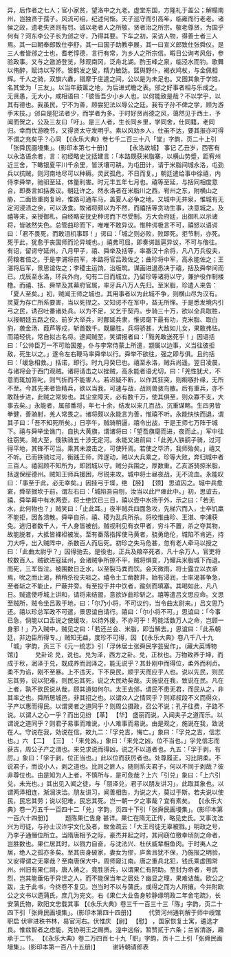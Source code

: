 <!-- { "loadSidebar": true } -->
异，后作者之七人；官小家贫，望洛中之九老。虚堂东国，方隆礼于盖公；解榻南州，岂独贤于孺子。风流可绍，纪述何惭。天子巡守而引高年，临雍而行老老。诸侯之政，遗老失贤则有罚。诚以老者人之所敬，贤者治之所宗。敬老尊贤，为国乎何有？河东李公子长为邠之守，乃得其要。下车之初，采访人物，得善士者三人焉。其一曰朝奉郎致仕李舒，其一曰国子助教李展，其一曰宣义郎致仕张舜仪。是三人者皆邠之士也，耆老惇德，言行有常，为乡人之所宗信。暇日公询考风俗，参验政事。又与之遨游登览，陟观南冈，泛舟北湖。酌玉峰之泉，临泾水而钓。歌舞以侑醉，赋诗以写怀。皆鹤发之叟，精力敏劭。篮舆野仆，褐衣鸠杖，与金佩相辉。千人之骑，双旗六纛，错摩于庄逵之间，公以是为未足也。又图其象于学馆，名其堂为「三友」。以当年鼓箧之地，为后进式瞻之表。邠之好事者相与乐成之。无贤愚，无大小，咸相语曰：「彼皆吾少小乡人也，以何能致是哉？不以学乎，以其有德也。我虽民，宁不为善，顾尝犯法以辱公之廷。我有子孙不俾之学，顾为游手末技。」邠自是犯法者少，而学者为多。于时好贤尚德之风，蔼然见于西土，予闻而贺之，公及三友曰「吁」。是三人者，生长同乡里，学同舍，仕同籍，老同归。幸而优游晚节，又得贤太守发明乎。素以风劝乡人，仕虽不达，要其报亦可得不谓之充矣乎？心同
 【《永乐大典》卷七千二百三十八「堂」字韵，页二十上引「张舜民画墁集」。(影印本第七十册)】 
　　 【永洛故城】 事记
乙丑岁，西客有以永洛语余者，言：初经略史沈括建言：「本路既获米脂寨，以横山势蹙，距宥州近三舍，下瞰银夏平川千余里，皆沃壤可耕。为屯田计，请于米脂间城永洛，屯劲兵以抗贼，则河南地尽可以种耨。灵武孤危，不日而复。」朝廷遣给事中徐禧，内侍李舜举，驰驲至延，体量利害。时元丰五年七月也。禧等至延，与括同相度意合，即奏言如括奏议。朝廷许之。然永洛者在米脂川之西，宥州之东，附横山之胁，二面皆重岗复岭，惟路可通车马，盖夏人必争之地。又城中无井泉，惟城有无定河浸渍之余，可以汲食。故诸将颇以为不然，而禧括等贪功生事，决意城之。及禧等来，亲授御札，自经略安抚史种谔而下尽受制。方大会府廷，出御札以示诸将，皆骇然失色。总管曲珍而下，唯唯不敢异议。惟种谔极言不可，禧怒以语谔曰：「君不畏死，而敢沮机事耶！」谔曰：「城之则必败，败即死。拒节制，亦死。死于此，犹愈于丧国师而沦异域也。」禧弗可屈，即奏谔跋扈异议，不可与偕往。有诏，留谔守延州。八月甲子，禧、舜举及括等，率番汉十余将，凡八万兵役夫，荷粮者倍之。于是李浦将前军，本路将官吕政佐之；曲珍将中军，高永能佐之；王湛将后军，景思谊佐之；李稷主运饷，治版筑。谋画进退悉决于禧，括及舜举间而已。戊辰至永洛，环兵外向，旬有二日而城立。乃留珍等诸将以守，兼护役作制楼橹。而禧、括、舜举及其幕府官属，率牙兵八万人先归。至米脂，珍遣人来告：「夏人至矣。」初，贼闻王师之城也，其用事者以为此城不争，则横山尽为汉有。灵夏为存亡所系要害，当以死捍之。又知谔不在军中，益无所惮。于是悉发境内引弓之民，诱召吐番诸处兵。以为不足，又乞于契丹。步骑三十万，欲以全兵取胜，以报朝廷五路之役。前岁大举兵，时鄜延兵隶，惟谔麾下最有功，克米脂、取白豹，袭金汤、葭芦等戍，斩首数千。既屡胜，兵将骄甚，大敌如儿女，果敢弗怯。而禧轻佻，常自拟古名将。逮闻贼至，笑谓报者曰：「黠羌敢送死乎！」因语括曰：「公帅臣万一不可贻国羞，仆与李常侍蒙上所遣，颛属以边事，义当往彼拒敌，死生以之。」遂令左右鞭马率舜举以行。舜举不欲往，强之即与俱。且约括曰：「缓急相救。」括诺，即行。时九月癸巳也。禧至永洛，贼兵尚遥。翌日凌晨，与诸将会于西门观贼。诸将请击之以挫贼，高永能者语尤切，曰：「羌性犹犬，不意而辄加笞叱，则气折而不能害人。若迟疑不断，以作其狂突，则痸嗾扑缘，无所不至。今其先来者皆精兵，欲以当我，可速与战，战则兽骇鸟散。后有重兵，亦不敢跬步进，此贼之常势也。其尘坌障天，必有数千万，使其俱至，则众寡不支，大事去矣。」永能者，属部番将，年七十余，结发以来几百战，沉重谋略。生四男皆拳健，善骑射，羌人常畏之。诸将颇以永能言为善，惟禧不听。永能怏怏而退，谓其子曰：「吾不知死所矣。」日亭午，贼骑稍逼，禧令出战，于是王师七万阵于城下。禧与舜举坐谯门，自执大黄旗，谓诸将曰：「望吾旗麾而进，夜而止。」军中往往窃笑。贼大至，俄铁骑五十涉无定河。永能又进前曰：「此羌人铁鹞子骑，过河得平地，其锋不可当。乘其未渡击之，可使歼焉。若使之毕济，我师殆矣。」禧又不听。已而铁骑过河，衡践王师，阵遂动，贼以大兵乘之，珍等大败，奔归城中者三百人。禧回顾不知所为，即团城以守。贼分兵围之，厚数重。乙亥游骑掠米脂，括退保绥德州。贼知王师兵援困，尽锐来攻。城中将士昼夜战，无不流血。永能叹曰：「事至于此，必无幸矣。」因挂弓于堞，绝 【胫】  【颈】 思谊囚之。城中兵愈窘，舜举掘坎于前，谓左右曰：「城陷吾自刎，汝当以此尸瘗此中。」初，思谊去，禧、舜举幕中有水两壶，将士绝饮已三日，禧以壶中水扬于外，示之曰：「若无水，此何物也？」贼笑曰：「止此耳。」夜半贼兵四面急攻，先梯穴而入，士卒饥羸不能拒，因各溃散。舜举自杀，禧、稷为乱兵所杀。将校惟曲珍、王湛、李浦获免。逃归者数千人，千人身皆被创。贼视利见有衣甲者，穷斗不置，杀之夺其物，故能脱者，大抵皆裸袒被发。至有番落指挥使马黄者，骁勇绝伦，城陷不肯逃，持刀大呼，出入贼阵中，杀数百人而后死。初珍之失马危甚，忽有老人牵马以授之曰：「此曲太尉乎？」因得驰去。是役也，正兵及粮卒死者，凡十余万人，官吏将校数百人。贼欲进寇延州，会诸贼争所掠不平，贼将惧变，乃耀兵米脂城下而退。而死，三军皆泣。被围数日乏水，以至裂马粪而饮。会天微雨，将士露立以衣承焉，吮之而止渴，稍稍杀役夫啖之。禧令土工凿数井，始有浸润，士率渴甚争急，至者斩之不能止，尸蔽井旁。有至投于井中饮者，踰刻而填塞。其喝如此，凡八日。贼遣使呼城上讲和，请将来结盟，意欲诈曲珍斩之。禧等遣吕文思应命。文思至贼所，贼令坐吕政于地，曰：「尔乃小将，不可议约，当令曲太尉来。」吕文思乃还。禧以珍总军政不可遣，景思谊自请行。禧曰：「尔小将不可。」思谊曰：「今事已急，倘能以口舌说之使缓攻，以待外援，不亦可乎！苟能活数万人之命，岂顾一身邪！」乃入贼中。贼见之曰：「若还兰会、米脂，即当解去。」思谊曰：「此系朝廷，非边臣所得专。」贼知无益，度珍不可得，因
 【《永乐大典》卷八千八十九「城」字韵，页三下《元一统志》引「浮休居士张舜民字芸叟作」。(藏大英博物馆)】 
　　兑卦论
兑，说也。兑为泽，西方之卦。兑，正秋也。万物致养于坤，而成于秋，润泽于兑，既成养而润泽之，能无说乎？其卦刚中而得位，柔外而利贞。柔不为谄，刚不至暴。上不违天，下不戾民，顺乎天而应乎人也。说以先民，则民忘其劳，说以犯难，则民忘其死，说之大民劝矣哉。夫施说在我，致说在民。凡在上者，孰不欲民说从哉，顾其道如何尔。太王去邠，谓民不患无君，而民从之，非其率之也。舜所居城邑，非其招之也。以谓众人之情同乎？则郑叔段不义而得众，子产以惠而得民。以谓贤者之道同乎？则周公摄政，召公不说；孔子往费，子路不说。以谓人之心一乎？而出见纷 【革】  【华】 盛丽而说，入闻夫子之道而乐。以谓说之道同乎？则君子易事而难说，小人难事而易说。由是观之，施说在我，致说在人。守说在我，効说在信。故九二：「孚兑吉，悔亡。」象曰：「孚兑之吉，信志也。」六 【二】  【三】 ：「来兑凶。」象曰：「来兑之凶，位不当也。」孚兑信志而获吉，周公子产之谓也。来兑求说而得凶，说之不以道者也。九五：「孚于剥，有厉。」象曰：「孚于剥，位正当也。」此以位而获厉者也。处尊履正，习比阴柔。不说君子，而说小人，剥之道也。比则之匪人，随则系夫君子，何以不同于剥哉？彼非尊位也。由是知为人上者，不慎所与，是可危哉？上六「引兑」象曰：「上六引兑，未光也。」其出见入闻之徒，与「丽泽兑，君子以朋友讲习」，此取其象也。以谓两泽相连，渐润浃洽。朋友讲习，闻善相告，为说之大，莫过于斯。若夫说以使民，民忘其劳；说以犯难，民忘其死。岂一朝一夕之事哉？宜有素矣。
 【《永乐大典》卷一万五千一百四十二「兑」字韵，页四十下引「张舜民画墁集」。(影印本第一百六十四册)】 
　　题陈果仁告身
甚详。果仁在隋无正传，略见史氏。又事沈法兴为司徒，与孙士汉诈宇文化及者，故舍疏云：「大王司徒无辜被戮。」明政之号，乃李子通僭位所立。当隋唐相予之际，豪杰并起之时，其间窃位徼幸顷刻之命者，岂胜数也。果仁居其时，以戮力自奋，与沈法兴、杜伏威辈相鱼肉。于时夷人之居，绝人之孤亦多矣。至其丧身破家，妻女为僇，庐舍且犹不保，乃施报之明验，又安得谓之无辜哉？至南唐保大中，周师窥江南。唐之重兵北犯，钱氏乘虚围常州。州旧有果仁祠，唐人祷之，竟胜浙兵，以谓果仁有阴助。至封为帝者，号武烈，岂其能垂佑于异世之人，而不能保当年之居处？幽显之理，果难诘哉。欧公之跋，主于此书，今终卷不复见。岂当时不以与蒲氏，或得之而为人所攘。今并附欧公之文书以遗蒲氏，庶几为完文。右《果仁大业告身轸静缘明政二年舍宅疏》，长安蒲氏物，欧阳文忠载其事
 【《永乐大典》卷三千一百三十三「陈」字韵，页二十四下引「张舜民画墁集」。(影印本第四十四册)】 
　　代贺河州通判解于师中绶馆职启
伏审进秩书林，易官河右。伏惟庆 【尉】  【慰】 ，国家恢复土寓，遴选才良。惟兹智者之虑能，克协明王之赐赉。湟中远俗，暂赞贰于六条；兰省清游，趣承于二节。
 【《永乐大典》卷二万四百七十九「职」字韵，页十二上引「张舜民画墁集」。(影印本第一百八十五册)】 
　　谢转朝请郎表
